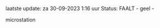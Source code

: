 laatste update: 
za 30-09-2023  1:16   uur 
Status: FAALT - geel - 
<div class="service Y">microstation</div>